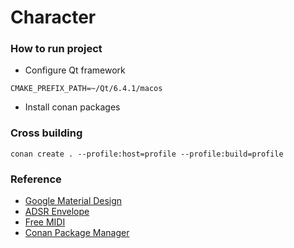 # Character

### How to run project

* Configure Qt framework

```
CMAKE_PREFIX_PATH=~/Qt/6.4.1/macos
```
* Install conan packages

### Cross building

```
conan create . --profile:host=profile --profile:build=profile
```

### Reference

* [Google Material Design](https://m3.material.io/)
* [ADSR Envelope](https://en.wikipedia.org/wiki/Synthesizer#ADSR_envelope)
* [Free MIDI](https://freemidi.org/)
* [Conan Package Manager](https://docs.conan.io/2/)
